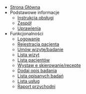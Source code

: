 <!-- docs/_sidebar.md -->

* [Strona Główna](/)
* Podstawowe informacje
    * [Instrukcja obsługi](instrukcjaobslugi/)
    * [Zespół](zespol/)
    * [Uprawienia](uprawnienia/)
* Funkcjonalności
    * [Logowanie](logowanie/)
    * [Rejestracja pacjenta](rejestracja/)
    * [Umów wizytę/badanie](umowwizytebadanie/)
    * [Lista wizyt](listawizyt/)
    * [Lista pacjentów](listapacjentow/)
    * [Wystaw e skierowanie/receptę](wystaweskierowanierecepte/)
    * [Dodaj opis badania](dodajopisbadania/)
    * [Lista opisanych badań](listaopisanychbadan/)
    * [Lista usług](listauslug/)
    * [Raport przychodni](raportprzychodni/)
    